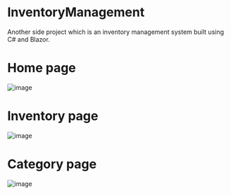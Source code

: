 # InventoryManagement

 Another side project which is an inventory management system built using C# and Blazor.

# Home page

![image](https://github.com/thedevkristaps/InventoryManagement/assets/160219564/0b13f116-ffae-4bf5-aa2a-37c56771b27f)


# Inventory page

![image](https://github.com/thedevkristaps/InventoryManagement/assets/160219564/4f9d27c5-abb5-4127-87ba-eb4d9e1a6f59)


# Category page

![image](https://github.com/thedevkristaps/InventoryManagement/assets/160219564/bc16bc40-7c66-49b3-a12d-e9ffa41c3035)
